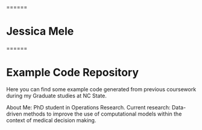 ======
# Jessica Mele
======
# Example Code Repository

Here you can find some example code generated from previous coursework during my Graduate studies at NC State.

About Me: PhD student in Operations Research. 
Current research: Data-driven methods to improve the use of computational models within the context of medical decision making.
